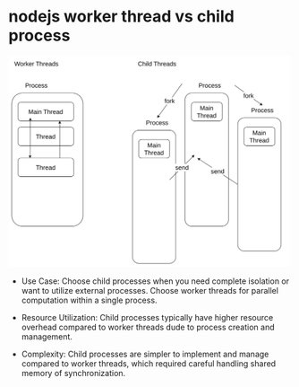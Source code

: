 # nodejs worker thread vs child process

![concept](concept.png)

* Use Case:
  Choose child processes when you need complete isolation or want to utilize external processes. Choose worker threads for parallel computation within a single process.

* Resource Utilization:
  Child processes typically have higher resource overhead compared to worker threads dude to process creation and management.

* Complexity:
  Child processes are simpler to implement and manage compared to worker threads, which required careful handling shared memory of synchronization.